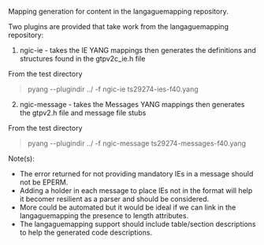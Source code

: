 Mapping generation for content in the langaguemapping repository.

Two plugins are provided that take work from the langaguemapping repository:
1. ngic-ie - takes the IE YANG mappings then generates the definitions and structures found in the gtpv2c_ie.h file

From the test directory
> pyang --plugindir ../ -f ngic-ie ts29274-ies-f40.yang

2. ngic-message - takes the Messages YANG mappings then generates the gtpv2.h file and message file stubs

From the test directory
> pyang --plugindir ../ -f ngic-message ts29274-messages-f40.yang 

Note(s):
- The error returned for not providing mandatory IEs in a message should not be EPERM.
- Adding a holder in each message to place IEs not in the format will help it becomer resilient as a parser and should be considered.
- More could be automated but it would be ideal if we can link in the langaguemapping the presence to length attributes.
- The langaguemapping support should include table/section descriptions to help the generated code descriptions.
